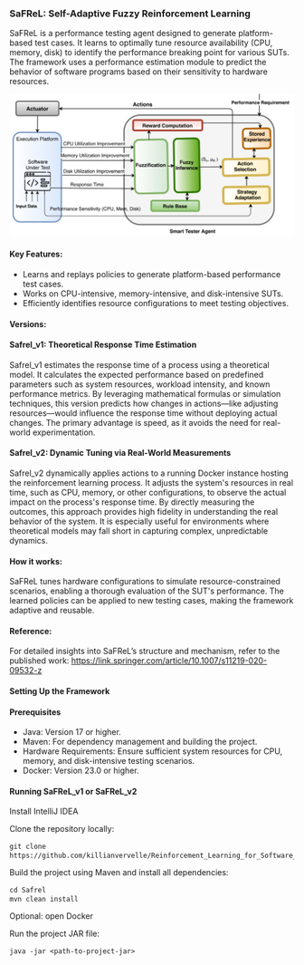 ### SaFReL: Self-Adaptive Fuzzy Reinforcement Learning
SaFReL is a performance testing agent designed to generate platform-based test cases. It learns 
to optimally tune resource availability (CPU, memory, disk) to 
identify the performance breaking point for various SUTs. The 
framework uses a performance estimation module to predict the 
behavior of software programs based on their sensitivity to 
hardware resources.
<div align="center">
  <img src="../img/Safrel.png" alt="Alt text" width="600">
</div>

#### Key Features:
- Learns and replays policies to generate platform-based performance 
test cases. 
- Works on CPU-intensive, memory-intensive, and disk-intensive SUTs. 
- Efficiently identifies resource configurations to meet testing objectives. 

#### Versions:
#### Safrel_v1: Theoretical Response Time Estimation
Safrel_v1 estimates the response time of a process using a theoretical model. It calculates the expected performance based on predefined parameters such as system resources, workload intensity, and known performance metrics. By leveraging mathematical formulas or simulation techniques, this version predicts how changes in actions—like adjusting resources—would influence the response time without deploying actual changes. The primary advantage is speed, as it avoids the need for real-world experimentation.
#### Safrel_v2: Dynamic Tuning via Real-World Measurements
Safrel_v2 dynamically applies actions to a running Docker instance hosting the reinforcement learning process. It adjusts the system's resources in real time, such as CPU, memory, or other configurations, to observe the actual impact on the process's response time. By directly measuring the outcomes, this approach provides high fidelity in understanding the real behavior of the system. It is especially useful for environments where theoretical models may fall short in capturing complex, unpredictable dynamics.

#### How it works:
SaFReL tunes hardware configurations to simulate resource-constrained scenarios, 
enabling a thorough evaluation of the SUT's performance. The learned policies can be applied 
to new testing cases, making the framework adaptive and reusable.

#### Reference: 
For detailed insights into SaFReL’s structure and mechanism, refer to the published work:
https://link.springer.com/article/10.1007/s11219-020-09532-z

#### Setting Up the Framework
#### Prerequisites
* Java: Version 17 or higher. 
* Maven: For dependency management and building the project. 
* Hardware Requirements: Ensure sufficient system resources for CPU, memory, and disk-intensive testing scenarios.
* Docker: Version 23.0 or higher.

#### Running SaFReL_v1 or SaFReL_v2

Install IntelliJ IDEA

Clone the repository locally:
```
git clone https://github.com/killianvervelle/Reinforcement_Learning_for_Software_Quality_Assurance
```
Build the project using Maven and install all dependencies:
```
cd Safrel
mvn clean install
```
Optional: open Docker

Run the project JAR file:
```
java -jar <path-to-project-jar>
```